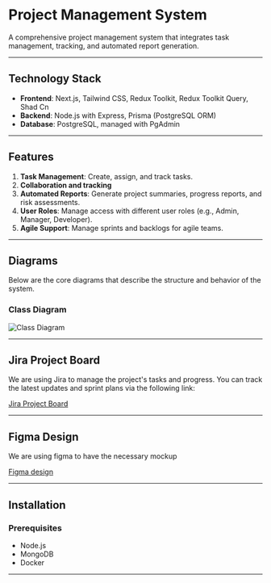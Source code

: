 # Project Management System

A comprehensive project management system that integrates task management, tracking, and automated report generation. 

---

## Technology Stack

- **Frontend**: Next.js, Tailwind CSS, Redux Toolkit, Redux Toolkit Query, Shad Cn
- **Backend**: Node.js with Express, Prisma (PostgreSQL ORM)
- **Database**: PostgreSQL, managed with PgAdmin

---

## Features

1. **Task Management**: Create, assign, and track tasks.
2. **Collaboration and tracking**
3. **Automated Reports**: Generate project summaries, progress reports, and risk assessments.
5. **User Roles**: Manage access with different user roles (e.g., Admin, Manager, Developer).
6. **Agile Support**: Manage sprints and backlogs for agile teams.

---

## Diagrams

Below are the core diagrams that describe the structure and behavior of the system.

### Class Diagram
![Class Diagram](https://lucid.app/lucidchart/808d026f-e2d6-4e03-9714-b08c448180bc/edit?viewport_loc=-352%2C-1849%2C3223%2C1461%2C0_0&invitationId=inv_d4d9a30c-f06c-4ad7-8c6d-4a2ab0b2db95)


---

## Jira Project Board

We are using Jira to manage the project's tasks and progress. You can track the latest updates and sprint plans via the following link:

[Jira Project Board](https://0agram-nassima0.atlassian.net/browse/PMA)

---

## Figma Design

We are using figma to have the necessary mockup

[Figma design](https://www.figma.com/design/nn0mG7qMiT74sVCz6tZF32/Project-Management-App?node-id=5-14&node-type=canvas&t=0TkWAtSM9e2VUz9R-0)

---

## Installation

### Prerequisites
- Node.js
- MongoDB
- Docker 

---

